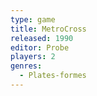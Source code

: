 ```yaml
---
type: game
title: MetroCross
released: 1990
editor: Probe
players: 2
genres:
  - Plates-formes
---
```

